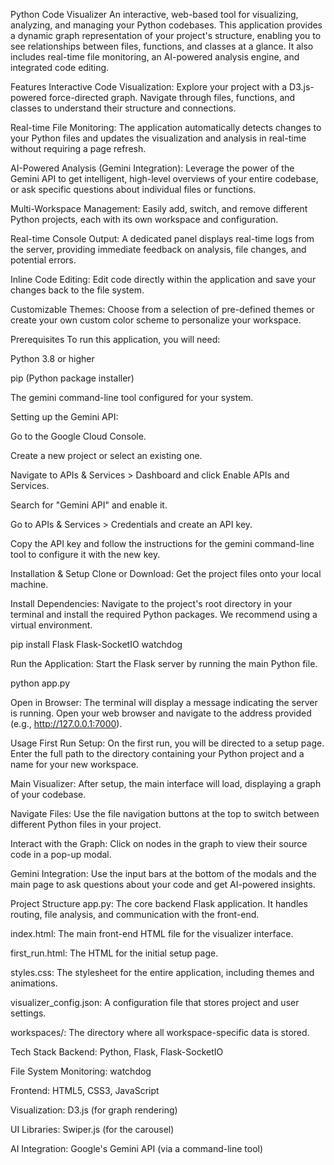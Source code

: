 Python Code Visualizer
An interactive, web-based tool for visualizing, analyzing, and managing your Python codebases. This application provides a dynamic graph representation of your project's structure, enabling you to see relationships between files, functions, and classes at a glance. It also includes real-time file monitoring, an AI-powered analysis engine, and integrated code editing.

Features
Interactive Code Visualization: Explore your project with a D3.js-powered force-directed graph. Navigate through files, functions, and classes to understand their structure and connections.

Real-time File Monitoring: The application automatically detects changes to your Python files and updates the visualization and analysis in real-time without requiring a page refresh.

AI-Powered Analysis (Gemini Integration): Leverage the power of the Gemini API to get intelligent, high-level overviews of your entire codebase, or ask specific questions about individual files or functions.

Multi-Workspace Management: Easily add, switch, and remove different Python projects, each with its own workspace and configuration.

Real-time Console Output: A dedicated panel displays real-time logs from the server, providing immediate feedback on analysis, file changes, and potential errors.

Inline Code Editing: Edit code directly within the application and save your changes back to the file system.

Customizable Themes: Choose from a selection of pre-defined themes or create your own custom color scheme to personalize your workspace.

Prerequisites
To run this application, you will need:

Python 3.8 or higher

pip (Python package installer)

The gemini command-line tool configured for your system.

Setting up the Gemini API:

Go to the Google Cloud Console.

Create a new project or select an existing one.

Navigate to APIs & Services > Dashboard and click Enable APIs and Services.

Search for "Gemini API" and enable it.

Go to APIs & Services > Credentials and create an API key.

Copy the API key and follow the instructions for the gemini command-line tool to configure it with the new key.

Installation & Setup
Clone or Download: Get the project files onto your local machine.

Install Dependencies: Navigate to the project's root directory in your terminal and install the required Python packages. We recommend using a virtual environment.

pip install Flask Flask-SocketIO watchdog

Run the Application: Start the Flask server by running the main Python file.

python app.py

Open in Browser: The terminal will display a message indicating the server is running. Open your web browser and navigate to the address provided (e.g., http://127.0.0.1:7000).

Usage
First Run Setup: On the first run, you will be directed to a setup page. Enter the full path to the directory containing your Python project and a name for your new workspace.

Main Visualizer: After setup, the main interface will load, displaying a graph of your codebase.

Navigate Files: Use the file navigation buttons at the top to switch between different Python files in your project.

Interact with the Graph: Click on nodes in the graph to view their source code in a pop-up modal.

Gemini Integration: Use the input bars at the bottom of the modals and the main page to ask questions about your code and get AI-powered insights.

Project Structure
app.py: The core backend Flask application. It handles routing, file analysis, and communication with the front-end.

index.html: The main front-end HTML file for the visualizer interface.

first_run.html: The HTML for the initial setup page.

styles.css: The stylesheet for the entire application, including themes and animations.

visualizer_config.json: A configuration file that stores project and user settings.

workspaces/: The directory where all workspace-specific data is stored.

Tech Stack
Backend: Python, Flask, Flask-SocketIO

File System Monitoring: watchdog

Frontend: HTML5, CSS3, JavaScript

Visualization: D3.js (for graph rendering)

UI Libraries: Swiper.js (for the carousel)

AI Integration: Google's Gemini API (via a command-line tool)
